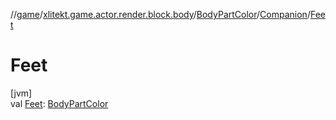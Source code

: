 //[game](../../../../index.md)/[xlitekt.game.actor.render.block.body](../../index.md)/[BodyPartColor](../index.md)/[Companion](index.md)/[Feet](-feet.md)

# Feet

[jvm]\
val [Feet](-feet.md): [BodyPartColor](../index.md)
